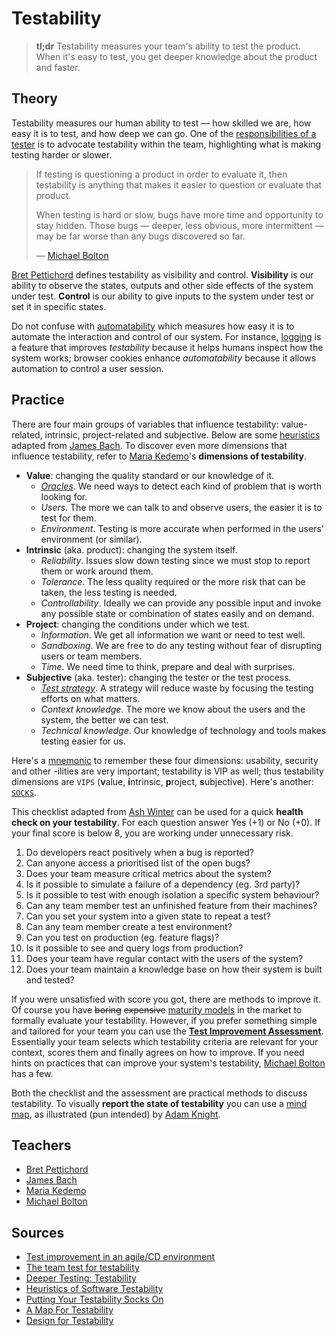 # Testability

> **tl;dr** Testability measures your team's ability to test the product. When it's easy to test, you get deeper knowledge about the product and faster.

## Theory

Testability measures our human ability to test — how skilled we are, how easy it is to test, and how deep we can go. One of the [responsibilities of a tester](/concepts/tester-responsibilities.md) is to advocate testability within the team, highlighting what is making testing harder or slower.

> If testing is questioning a product in order to evaluate it, then testability is anything that makes it easier to question or evaluate that product.
>
> When testing is hard or slow, bugs have more time and opportunity to stay hidden. Those bugs — deeper, less obvious, more intermittent — may be far worse than any bugs discovered so far.
>
> — [Michael Bolton](http://www.developsense.com/blog/2017/09/deeper-testing-3-testability/)

[Bret Pettichord](http://citeseerx.ist.psu.edu/viewdoc/download?doi=10.1.1.94.5966&rep=rep1&type=pdf) defines testability as visibility and control. **Visibility** is our ability to observe the states, outputs and other side effects of the system under test. **Control** is our ability to give inputs to the system under test or set it in specific states.

Do not confuse with [automatability](https://www.youtube.com/watch?v=gL8hmAH4ZGM) which measures how easy it is to automate the interaction and control of our system. For instance, [logging](/fields/logging.md) is a feature that improves *testability* because it helps humans inspect how the system works; browser cookies enhance *automatability* because it allows automation to control a user session.

## Practice

There are four main groups of variables that influence testability: value-related, intrinsic, project-related and subjective. Below are some [heuristics](/tools/heuristics.md) adapted from [James Bach](http://www.satisfice.com/tools/testable.pdf). To discover even more dimensions that influence testability, refer to [Maria Kedemo](https://mkedemo.wordpress.com/2015/11/22/dimensions-of-testability-v1-1/)'s **dimensions of testability**. 

- **Value**: changing the quality standard or our knowledge of it.
  - *[Oracles](/tools/oracles.md)*. We need ways to detect each kind of problem that is worth looking for.
  - *Users*. The more we can talk to and observe users, the easier it is to test for them.
  - *Environment*. Testing is more accurate when performed in the users' environment (or similar).
- **Intrinsic** (aka. product): changing the system itself.
  - *Reliability*. Issues slow down testing since we must stop to report them or work around them.
  - *Tolerance*. The less quality required or the more risk that can be taken, the less testing is needed.
  - *Controllability*. Ideally we can provide any possible input and invoke any possible state or combination of states easily and on demand. 
- **Project**: changing the conditions under which we test.
  - *Information*. We get all information we want or need to test well.
  - *Sandboxing*. We are free to do any testing without fear of disrupting users or team members.
  - *Time*. We need time to think, prepare and deal with surprises.
- **Subjective** (aka. tester): changing the tester or the test process.
  - *[Test strategy](/tools/test-strategy.md)*. A strategy will reduce waste by focusing the testing efforts on what matters.
  - *Context knowledge*. The more we know about the users and the system, the better we can test.
  - *Technical knowledge*. Our knowledge of technology and tools makes testing easier for us.

Here's a [mnemonic](/tools/mnemonics.md) to remember these four dimensions: usability, security and other -ilities are very important; testability is VIP as well; thus testability dimensions are `VIPS` (**v**alue, **i**ntrinsic, **p**roject, **s**ubjective). Here's another: [`SOCKS`](https://www.a-sisyphean-task.com/2012/07/putting-your-testability-socks-on.html).

This checklist adapted from [Ash Winter](https://testingisbelieving.blogspot.com/2017/08/the-team-test-for-testability.html) can be used for a quick **health check on your testability**. For each question answer Yes (+1) or No (+0). If your final score is below 8, you are working under unnecessary risk.

1. Do developers react positively when a bug is reported?
1. Can anyone access a prioritised list of the open bugs?
1. Does your team measure critical metrics about the system?
1. Is it possible to simulate a failure of a dependency (eg. 3rd party)?
1. Is it possible to test with enough isolation a specific system behaviour?
1. Can any team member test an unfinished feature from their machines?
1. Can you set your system into a given state to repeat a test?
1. Can any team member create a test environment?
1. Can you test on production (eg. feature flags)?
1. Is it possible to see and query logs from production?
1. Does your team have regular contact with the users of the system?
1. Does your team maintain a knowledge base on how their system is built and tested?

If you were unsatisfied with score you got, there are methods to improve it. Of course you have ~~boring~~ ~~expensive~~ [maturity models](https://www.tmmi.org/tmmi-documents/#) in the market to formally evaluate your testability. However, if you prefer something simple and tailored for your team you can use the [**Test Improvement Assessment**](http://www.huibschoots.nl/wordpress/wp-content/uploads/2017/02/Test-Improvement-Huib-Schoots-Joep-Schuurkes.pdf). Essentially your team selects which testability criteria are relevant for your context, scores them and finally agrees on how to improve. If you need hints on practices that can improve your system's testability, [Michael Bolton](http://www.developsense.com/blog/2009/07/testability/) has a few.

Both the checklist and the assessment are practical methods to discuss testability. To visually **report the state of testability** you can use a [mind map](/tools/note-taking.md), as illustrated (pun intended) by [Adam Knight](https://www.a-sisyphean-task.com/2014/07/a-map-for-testability.html).

## Teachers

- [Bret Pettichord](http://www.pettichord.com/)
- [James Bach](https://vimeo.com/78912852)
- [Maria Kedemo](https://mkedemo.wordpress.com/2015/11/22/dimensions-of-testability-v1-1/)
- [Michael Bolton](http://www.developsense.com/blog/category/testability/)

## Sources

- [Test improvement in an agile/CD environment](http://www.huibschoots.nl/wordpress/?p=2543)
- [The team test for testability](https://testingisbelieving.blogspot.com/2017/08/the-team-test-for-testability.html)
- [Deeper Testing: Testability](http://www.developsense.com/blog/2017/09/deeper-testing-3-testability/)
- [Heuristics of Software Testability](http://www.satisfice.com/tools/testable.pdf)
- [Putting Your Testability Socks On](https://www.a-sisyphean-task.com/2012/07/putting-your-testability-socks-on.html)
- [A Map For Testability](https://www.a-sisyphean-task.com/2014/07/a-map-for-testability.html)
- [Design for Testability](http://citeseerx.ist.psu.edu/viewdoc/download?doi=10.1.1.94.5966&rep=rep1&type=pdf)

